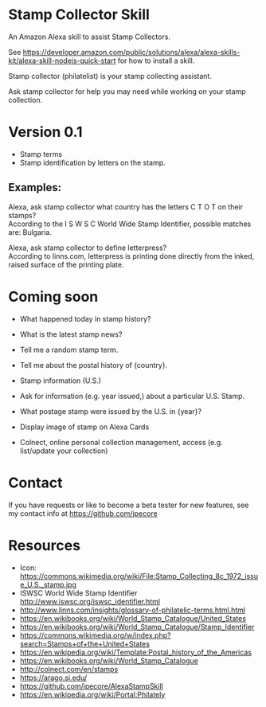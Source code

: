 # Stamp Collector Skill
An Amazon Alexa skill to assist Stamp Collectors.


See https://developer.amazon.com/public/solutions/alexa/alexa-skills-kit/alexa-skill-nodejs-quick-start for how to install a skill.


Stamp collector (philatelist) is your stamp collecting assistant.

Ask stamp collector for help you may need while working on your stamp collection.

# Version 0.1  
* Stamp terms
* Stamp identification by letters on the stamp.
 
## Examples:
Alexa, ask stamp collector what country has the letters C T O T  on their stamps?  
According to the I S W S C World Wide Stamp Identifier, possible matches are:  Bulgaria. 

Alexa, ask stamp collector  to define letterpress?  
According to linns.com, letterpress is  printing done directly from the inked, raised surface of the printing plate.


# Coming soon  
* What happened today in stamp history?
* What is the latest stamp news?
* Tell me a random stamp term.
* Tell me about the postal history of {country}.

* Stamp information (U.S.) 
*  Ask for information (e.g. year issued,) about a particular U.S. Stamp.  
*  What postage stamp were issued by the U.S. in {year}?
*  Display image of stamp on Alexa Cards
*  Colnect, online personal collection management, access (e.g. list/update your collection)



# Contact 
If you have requests or like to become a beta tester for new features, see my contact info at https://github.com/jpecore

# Resources 
* Icon: https://commons.wikimedia.org/wiki/File:Stamp_Collecting_8c_1972_issue_U.S._stamp.jpg
* ISWSC World Wide Stamp Identifier  http://www.iswsc.org/iswsc_identifier.html
* http://www.linns.com/insights/glossary-of-philatelic-terms.html.html
* https://en.wikibooks.org/wiki/World_Stamp_Catalogue/United_States
* https://en.wikibooks.org/wiki/World_Stamp_Catalogue/Stamp_Identifier
* https://commons.wikimedia.org/w/index.php?search=Stamps+of+the+United+States
* https://en.wikipedia.org/wiki/Template:Postal_history_of_the_Americas
* https://en.wikibooks.org/wiki/World_Stamp_Catalogue
* http://colnect.com/en/stamps 
* https://arago.si.edu/
* https://github.com/jpecore/AlexaStampSkill
* https://en.wikipedia.org/wiki/Portal:Philately 